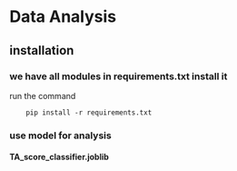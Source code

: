 
# Data Analysis 

## installation 

### we have all modules in requirements.txt  install it 
run the command
```
    pip install -r requirements.txt 
```

### use model for analysis 

#### TA_score_classifier.joblib

